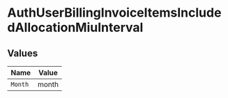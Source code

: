 # AuthUserBillingInvoiceItemsIncludedAllocationMiuInterval


## Values

| Name    | Value   |
| ------- | ------- |
| `Month` | month   |